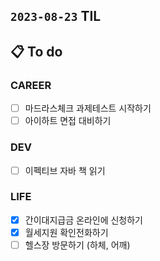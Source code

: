 ## `2023-08-23` TIL

## 📋 To do

### CAREER
- [ ] 마드라스체크 과제테스트 시작하기
- [ ] 아이하트 면접 대비하기

### DEV
- [ ] 이펙티브 자바 책 읽기

### LIFE
- [x] 간이대지급금 온라인에 신청하기
- [x] 월세지원 확인전화하기
- [ ] 헬스장 방문하기 (하체, 어깨)